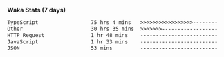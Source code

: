 
<b>Waka Stats (7 days)</b>

<!--START_SECTION:waka-->

```txt
TypeScript                 75 hrs 4 mins   >>>>>>>>>>>>>>>>>--------   66.26 %
Other                      30 hrs 35 mins  >>>>>>>------------------   27.01 %
HTTP Request               1 hr 48 mins    -------------------------   01.59 %
JavaScript                 1 hr 33 mins    -------------------------   01.38 %
JSON                       53 mins         -------------------------   00.78 %
```

<!--END_SECTION:waka-->

